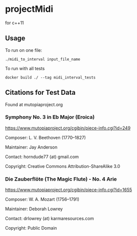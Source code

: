 # projectMidi
for c++11

##  Usage
To run on one file:
```
./midi_to_interval input_file_name 
```
To run with all tests
```
docker build ./ --tag midi_interval_tests
```

## Citations for Test Data
Found at mutopiaproject.org

### Symphony No. 3 in Eb Major (Eroica)
https://www.mutopiaproject.org/cgibin/piece-info.cgi?id=249

Composer: L. V. Beethoven (1770–1827)

Maintainer: Jay Anderson    

Contact: horndude77 (at) gmail.com

Copyright: Creative Commons Attribution-ShareAlike 3.0 

### Die Zauberflöte (The Magic Flute) - No. 4 Arie
https://www.mutopiaproject.org/cgibin/piece-info.cgi?id=1655

Composer: W. A. Mozart (1756–1791)

Maintainer: Deborah Lowrey  

Contact: drlowrey (at) karmaresources.com

Copyright: Public Domain
